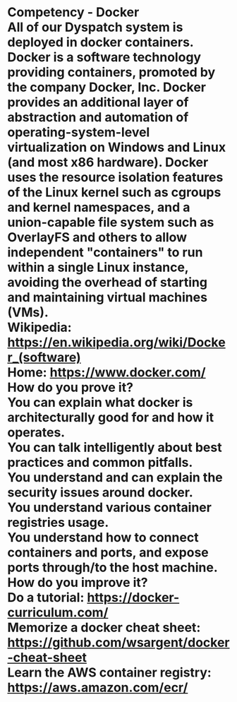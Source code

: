 # Competency - Docker<br />All of our Dyspatch system is deployed in docker containers.  <br />Docker is a software technology providing containers, promoted by the company Docker, Inc. Docker provides an additional layer of abstraction and automation of operating-system-level virtualization on Windows and Linux (and most x86 hardware).  Docker uses the resource isolation features of the Linux kernel such as cgroups and kernel namespaces, and a union-capable file system such as OverlayFS and others to allow independent "containers" to run within a single Linux instance, avoiding the overhead of starting and maintaining virtual machines (VMs).<br />Wikipedia: https://en.wikipedia.org/wiki/Docker_(software) <br />Home: https://www.docker.com/ <br />How do you prove it?<br />You can explain what docker is architecturally good for and how it operates.<br />You can talk intelligently about best practices and common pitfalls.<br />You understand and can explain the security issues around docker.<br />You understand various container registries usage.<br />You understand how to connect containers and ports, and expose ports through/to the host machine.<br />How do you improve it?<br />Do a tutorial: https://docker-curriculum.com/<br />Memorize a docker cheat sheet: https://github.com/wsargent/docker-cheat-sheet<br />Learn the AWS container registry: https://aws.amazon.com/ecr/<br /><br />